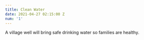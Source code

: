 ```yaml
---
title: Clean Water
date: 2021-04-27 02:15:00 Z
num: '1'
---
```


A village well will bring safe drinking water so families are healthy.
